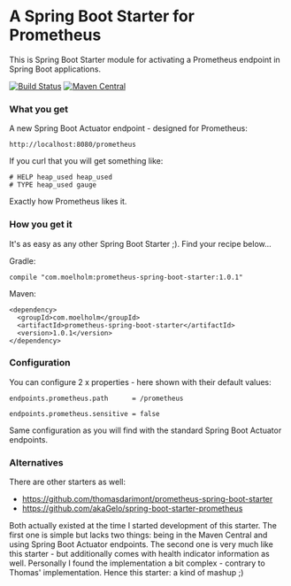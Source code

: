 # A Spring Boot Starter for Prometheus

This is Spring Boot Starter module for activating a Prometheus endpoint in Spring Boot applications.

[![Build Status](https://travis-ci.org/nickymoelholm/prometheus-spring-boot-starter.svg?branch=master)](https://travis-ci.org/nickymoelholm/prometheus-spring-boot-starter) [![Maven Central](https://maven-badges.herokuapp.com/maven-central/com.moelholm/prometheus-spring-boot-starter/badge.svg)](https://maven-badges.herokuapp.com/maven-central/com.moelholm/prometheus-spring-boot-starter)


### What you get

A new Spring Boot Actuator endpoint - designed for Prometheus:

    http://localhost:8080/prometheus

If you curl that you will get something like:

    # HELP heap_used heap_used
    # TYPE heap_used gauge

Exactly how Prometheus likes it.

### How you get it

It's as easy as any other Spring Boot Starter ;). Find your recipe below...

Gradle:

    compile "com.moelholm:prometheus-spring-boot-starter:1.0.1"

Maven:

    <dependency>
      <groupId>com.moelholm</groupId>
      <artifactId>prometheus-spring-boot-starter</artifactId>
      <version>1.0.1</version>
    </dependency>

### Configuration

You can configure 2 x properties - here shown with their default values:

    endpoints.prometheus.path      = /prometheus
    
    endpoints.prometheus.sensitive = false

Same configuration as you will find with the standard Spring Boot Actuator endpoints.

### Alternatives

There are other starters as well:

- https://github.com/thomasdarimont/prometheus-spring-boot-starter
- https://github.com/akaGelo/spring-boot-starter-prometheus

Both actually existed at the time I started development of this starter. The first one is simple
but lacks two things: being in the Maven Central and using Spring Boot Actuator endpoints. The second
one is very much like this starter - but additionally comes with health indicator information as well.
Personally I found the implementation a bit complex - contrary to Thomas' implementation. Hence this starter: 
a kind of mashup ;)